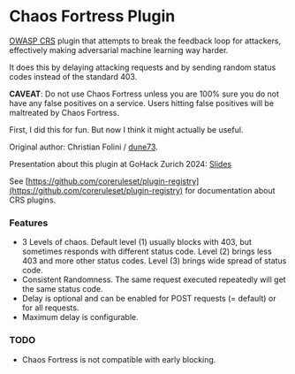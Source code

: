 # Chaos Fortress Plugin

[OWASP CRS](https://coreruleset.org) plugin that attempts to break the feedback loop for attackers, effectively making adversarial machine learning way harder.

It does this by delaying attacking requests and by sending random status codes instead of the standard 403.

**CAVEAT**: Do not use Chaos Fortress unless you are 100% sure you do not have any false positives on a service. Users hitting false positives will be maltreated by Chaos Fortress.

First, I did this for fun. But now I think it might actually be useful.

Original author: Christian Folini / [dune73](https://github.com/dune73).

Presentation about this plugin at GoHack Zurich 2024: [Slides](https://www.slideshare.net/slideshow/using-a-waf-to-make-the-life-of-bug-bounty-hunters-miserable/273337644)

See [https://github.com/coreruleset/plugin-registry](https://github.com/coreruleset/plugin-registry) for documentation about CRS plugins.

### Features

* 3 Levels of chaos. Default level (1) usually blocks with 403, but sometimes responds with different status code. Level (2) brings less 403 and more other status codes. Level (3) brings wide spread of status code.
* Consistent Randomness. The same request executed repeatedly will get the same status code.
* Delay is optional and can be enabled for POST requests (= default)  or for all requests.
* Maximum delay is configurable.

### TODO
* Chaos Fortress is not compatible with early blocking.
